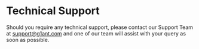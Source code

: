 # Technical Support

Should you require any technical support, please contact our Support Team at [support@g1ant.com](mailto:support@g1ant.com) and one of our team will assist with your query as soon as possible.
